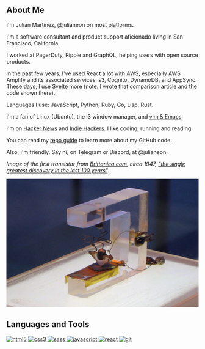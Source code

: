 ## About Me

I'm Julian Martinez, @julianeon on most platforms.

I'm a software consultant and product support aficionado living in San Francisco, California.

I worked at PagerDuty, Ripple and GraphQL, helping users with open source products.

In the past few years, I've used React a lot with AWS, especially AWS Amplify and its associated services: s3, Cognito, DynamoDB, and AppSync. These days, I use [Svelte](https://javascriptpage.com/react-svelte-pitch-deck-app-comparison) more (note: I wrote that comparison article and the code shown there). 

Languages I use: JavaScript, Python, Ruby, Go, Lisp, Rust.

I'm a fan of Linux (Ubuntu), the i3 window manager, and [vim & Emacs](https://medium.com/@julianmartinez/vim-vs-emacs-how-to-think-about-them-and-choose-your-editor-403456467456).


I'm on [Hacker News](https://news.ycombinator.com/) and [Indie Hackers](https://indiehackers.com). I like coding, running and reading.

You can read my [repo guide](repo_guide.md) to learn more about my GitHub code.

Also, I'm friendly. Say hi, on Telegram or Discord, at @julianeon.

_Image of the first transistor from [Brittanica.com](https://www.britannica.com/technology/transistor/Innovation-at-Bell-Labs), circa 1947, ["the single greatest discovery in the last 100 years"](https://www.extremetech.com/extreme/175004-the-genesis-of-the-transistor-the-single-greatest-discovery-in-the-last-100-years)._

![the first transistor](transistor.png)



<h2 align="left">Languages and Tools</h2>
<p align="left">
<a href="https://www.w3.org/html/" target="_blank"> <img src="https://img.shields.io/badge/HTML5-E34F26?style=for-the-badge&logo=html5&logoColor=white" alt="html5" /> </a>
<a href="https://www.w3schools.com/css/" target="_blank"> <img src="https://img.shields.io/badge/CSS3-1572B6?style=for-the-badge&logo=css3&logoColor=white" alt="css3" /> </a>
<a href="https://sass-lang.com" target="_blank"> <img src="https://img.shields.io/badge/Sass-CC6699?style=for-the-badge&logo=sass&logoColor=white" alt="sass" /> </a>
<a href="https://developer.mozilla.org/en-US/docs/Web/JavaScript" target="_blank"> <img src="https://img.shields.io/badge/JavaScript-323330?style=for-the-badge&logo=javascript&logoColor=F7DF1Eg" alt="javascript" </a>
<a href="https://reactjs.org/" target="_blank"> <img src="https://img.shields.io/badge/react-%2320232a.svg?style=for-the-badge&logo=react&logoColor=%2361DAFB" alt="react" </a>
<a href="https://git-scm.com/" target="_blank"> <img src="https://img.shields.io/badge/Git-F05032?style=for-the-badge&logo=git&logoColor=white" alt="git" </a>
